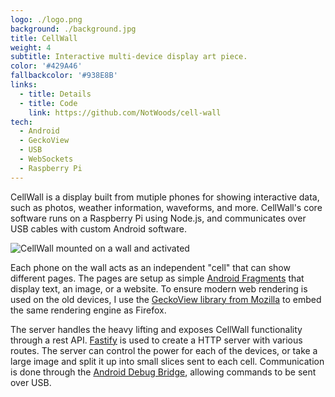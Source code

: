 ```yaml
---
logo: ./logo.png
background: ./background.jpg
title: CellWall
weight: 4
subtitle: Interactive multi-device display art piece.
color: '#429A46'
fallbackcolor: '#938E8B'
links:
  - title: Details
  - title: Code
    link: https://github.com/NotWoods/cell-wall
tech:
  - Android
  - GeckoView
  - USB
  - WebSockets
  - Raspberry Pi
---
```


CellWall is a display built from mutiple phones for showing interactive data, such as photos, weather information, waveforms, and more. CellWall's core software runs on a Raspberry Pi using Node.js, and communicates over USB cables with custom Android software.

![CellWall mounted on a wall and activated](/projects/cell-wall/on-wall.jpg)

Each phone on the wall acts as an independent "cell" that can show different pages. The pages are setup as simple [Android Fragments](https://developer.android.com/guide/fragments) that display text, an image, or a website. To ensure modern web rendering is used on the old devices, I use the [GeckoView library from Mozilla](https://mozilla.github.io/geckoview/) to embed the same rendering engine as Firefox.

The server handles the heavy lifting and exposes CellWall functionality through a rest API. [Fastify](https://www.fastify.io/) is used to create a HTTP server with various routes. The server can control the power for each of the devices, or take a large image and split it up into small slices sent to each cell. Communication is done through the [Android Debug Bridge](https://developer.android.com/studio/command-line/adb), allowing commands to be sent over USB.
